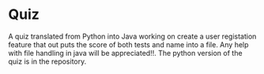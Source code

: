 # Quiz
A quiz translated from Python into Java working on create a user registation feature that out puts the score of both tests and name into a file. Any help with file handling in java will be appreciated!!. The python version of the quiz is in the repository.
